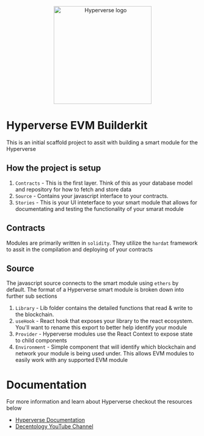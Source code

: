 
<p align="center">
<img src="https://drive.google.com/uc?export=view&id=1UFpBzZRnOBIZhIcaAWui1FIe9OSfJTKx" width="256" alt="Hyperverse logo" />
</p>

# Hyperverse EVM Builderkit

This is an initial scaffold project to assit with building a smart module for the Hyperverse

## How the project is setup

1. `Contracts` - This is the first layer. Think of this as your database model and repository for how to fetch and store data
2. `Source` - Contains your javascript interface to your contracts. 
3. `Stories` - This is your UI inteterface to your smart module that allows for documentating and testing the functionality of your smarat module


## Contracts
Modules are primarily written in `solidity`. They utilize the `hardat` framework to assit in the compilation and deploying of your contracts

## Source
The javascript source connects to the smart module using `ethers` by default. The format of a Hyperverse smart module is broken down into further sub sections

1. `Library` - Lib folder contains the detailed functions that read & write to the blockchain. 
2. `useHook` - React hook that exposes your library to the react ecosystem. You'll want to rename this export to better help identify your module
3. `Provider` - Hyperverse modules use the React Context to expose state to child components
4. `Environment` - Simple component that will identify which blockchain and network your module is being used under. This allows EVM modules to easily work with any supported EVM module


# Documentation
For more information and learn about Hyperverse checkout the resources below

- [Hyperverse Documentation](https://docs.hyperverse.dev/)
- [Decentology YouTube Channel](https://www.youtube.com/c/Decentology)

